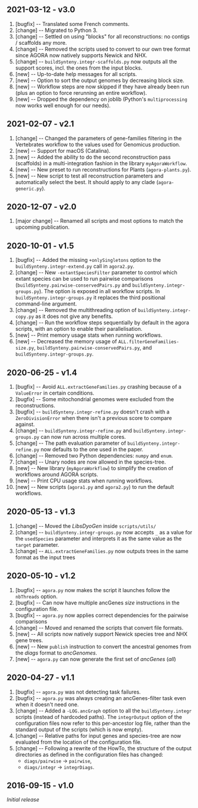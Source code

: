 ## 2021-03-12 - v3.0

1. [bugfix] -- Translated some French comments.
2. [change] -- Migrated to Python 3.
3. [change] -- Settled on using "blocks" for all reconstructions: no
   contigs / scaffolds any more.
4. [change] -- Removed the scripts used to convert to our own tree format
   since AGORA now natively supports Newick and NHX.
5. [change] -- `buildSynteny.integr-scaffolds.py` now outputs all the
   support scores, incl. the ones from the input blocks.
6. [new] -- Up-to-date help messages for all scripts.
7. [new] -- Option to sort the output genomes by decreasing block size.
8. [new] -- Workflow steps are now skipped if they have already been run
   (plus an option to force rerunning an entire workflow).
9. [new] -- Dropped the dependency on joblib (Python's `multiprocessing`
   now works well enough for our needs).

## 2021-02-07 - v2.1

1. [change] -- Changed the parameters of gene-families filtering in the
   Vertebrates workflow to the values used for Genomicus production.
2. [new] -- Support for macOS (Catalina).
3. [new] -- Added the ability to do the second reconstruction pass
   (scaffolds) in a multi-integration fashion in the library
   `myAgoraWorkflow`.
4. [new] -- New preset to run reconstructions for Plants
   (`agora-plants.py`).
5. [new] -- New script to test all reconstruction parameters and
   automatically select the best. It should apply to any clade
   (`agora-generic.py`).

## 2020-12-07 - v2.0

1. [major change] -- Renamed all scripts and most options to match the
   upcoming publication.

## 2020-10-01 - v1.5

1. [bugfix] -- Added the missing `+onlySingletons` option to the
   `buildSynteny.integr-extend.py` call in `agora2.py`.
2. [change] -- New `-extantSpeciesFilter` parameter to control which extant
   species can be used to run pairwise comparisons
   (`buildSynteny.pairwise-conservedPairs.py` and
   `buildSynteny.integr-groups.py`). The option is exposed in all workflow
   scripts. In `buildSynteny.integr-groups.py` it replaces the third
   positional command-line argument.
3. [change] -- Removed the multithreading option of
   `buildSynteny.integr-copy.py` as it does not give any benefits.
4. [change] -- Run the workflow steps sequentially by default in the agora
   scripts, with an option to enable their parallelisation.
5. [new] -- Print memory usage stats when running workflows.
6. [new] -- Decreased the memory usage of `ALL.filterGeneFamilies-size.py`,
   `buildSynteny.pairwise-conservedPairs.py`, and `buildSynteny.integr-groups.py`.

## 2020-06-25 - v1.4

1. [bugfix] -- Avoid `ALL.extractGeneFamilies.py` crashing because of a
   `ValueError` in certain conditions.
2. [bugfix] -- Some mitochondrial genomes were excluded from the
   reconstructions.
3. [bugfix] -- `buildSynteny.integr-refine.py` doesn't crash with a
   `ZeroDivisionError` when there isn't a previous score to compare
   against.
4. [change] -- `buildSynteny.integr-refine.py` and
   `buildSynteny.integr-groups.py` can now run across multiple cores.
5. [change] -- The path evaluation parameter of
   `buildSynteny.integr-refine.py` now defaults to the one used in the
   paper.
6. [change] -- Removed two Python dependencies: `numpy` and `enum`.
7. [change] -- Unary nodes are now allowed in the species-tree.
8. [new] -- New library (`myAgoraWorkflow`) to simplify the creation of
   workflows around AGORA scripts.
9. [new] -- Print CPU usage stats when running workflows.
10. [new] -- New scripts (`agora1.py` and `agora2.py`) to run the default
    workflows.

## 2020-05-13 - v1.3

1. [change] -- Moved the _LibsDyoGen_ inside `scripts/utils/`
2. [change] -- `buildSynteny.integr-groups.py` now accepts `_` as a value
   for the `usedSpecies` parameter and interprets it as the same value as
   the `target` parameter.
3. [change] -- `ALL.extractGeneFamilies.py` now outputs trees in the same
   format as the input trees

## 2020-05-10 - v1.2

1. [bugfix] -- `agora.py` now makes the script it launches follow the
   `nbThreads` option.
2. [bugfix] -- Can now have multiple ancGenes _size_ instructions in the
   configuration file.
3. [bugfix] -- `agora.py` now applies correct dependencies for the pairwise
   comparisons
4. [change] -- Moved and renamed the scripts that convert file formats.
5. [new] -- All scripts now natively support Newick species tree and NHX
	 gene trees.
6. [new] -- New `publish` instruction to convert the ancestral genomes from
   the _diags_ format to _ancGenomes_.
7. [new] -- `agora.py` can now generate the first set of _ancGenes_ (_all_)

## 2020-04-27 - v1.1

1. [bugfix] -- `agora.py` was not detecting task failures.
2. [bugfix] -- `agora.py` was always creating an ancGenes-filter task even
   when it doesn't need one.
3. [change] -- Added a `-LOG.ancGraph` option to all the
   `buildSynteny.integr` scripts (instead of hardcoded paths).
   The `integrOutput` option of the configuration files now refer to this
   per-ancestor log file, rather than the standard output of the scripts
   (which is now empty).
4. [change] -- Relative paths for input genes and species-tree are now
   evaluated from the location of the configuration file.
5. [change] -- Following a rewrite of the HowTo, the structure of the output
   directories as defined in the configuration files has changed:
   * `diags/pairwise` &rarr; `pairwise`,
   * `diags/integr` &rarr; `integrDiags`.

## 2016-09-15 - v1.0

_Initial release_


